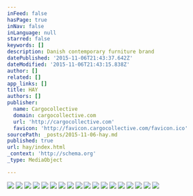 ```yaml
---
inFeed: false
hasPage: true
inNav: false
inLanguage: null
starred: false
keywords: []
description: Danish contemporary furniture brand
datePublished: '2015-11-06T21:43:37.642Z'
dateModified: '2015-11-06T21:43:15.838Z'
author: []
related: []
app_links: []
title: HAY
authors: []
publisher:
  name: Cargocollective
  domain: cargocollective.com
  url: 'http://cargocollective.com'
  favicon: 'http://favicon.cargocollective.com/favicon.ico'
sourcePath: _posts/2015-11-06-hay.md
published: true
url: hay/index.html
_context: 'http://schema.org'
_type: MediaObject

---
```

![](https://the-grid-user-content.s3-us-west-2.amazonaws.com/a6ee4926-aea4-41e2-8568-f79d9cbc4f2c.jpg)
![](https://the-grid-user-content.s3-us-west-2.amazonaws.com/107f32d6-9fe8-4a6a-8022-a10e85b86bc6.jpg)
![](https://the-grid-user-content.s3-us-west-2.amazonaws.com/89c1a21a-eb89-43c8-b1ae-54d90956c1d1.jpg)
![](https://the-grid-user-content.s3-us-west-2.amazonaws.com/30d89e9a-670d-47ba-b22e-ff5067f62dbe.jpg)
![](https://the-grid-user-content.s3-us-west-2.amazonaws.com/ec3fa6e1-a28a-4c8d-8e37-f48946937e14.jpg)
![](https://the-grid-user-content.s3-us-west-2.amazonaws.com/30f66320-8e0d-4733-9100-59233bf4f442.jpg)
![](https://the-grid-user-content.s3-us-west-2.amazonaws.com/67080455-79a5-4db8-852d-0a003f17643a.jpg)
![](https://the-grid-user-content.s3-us-west-2.amazonaws.com/cef9ef8a-edde-498b-a529-414e589c61bf.jpg)
![](https://the-grid-user-content.s3-us-west-2.amazonaws.com/5d532235-218f-4b65-8516-1ba10d8724b1.jpg)
![](https://the-grid-user-content.s3-us-west-2.amazonaws.com/a96edd16-32f7-4f47-99f3-200311bfeb41.jpg)
![](https://the-grid-user-content.s3-us-west-2.amazonaws.com/281638c5-972d-4664-8bab-afe611e5f515.jpg)
![](https://the-grid-user-content.s3-us-west-2.amazonaws.com/6d585fcd-c6b6-4ef7-889f-0cfe00c17946.jpg)
![](https://the-grid-user-content.s3-us-west-2.amazonaws.com/0085c90c-b665-4c4a-aabf-1a5718a532a2.jpg)
![](https://the-grid-user-content.s3-us-west-2.amazonaws.com/4cad50da-80ca-4594-b176-4edb74de585c.jpg)
![](https://the-grid-user-content.s3-us-west-2.amazonaws.com/407e7140-676a-4a2c-91bd-254f89df7726.jpg)
![](https://the-grid-user-content.s3-us-west-2.amazonaws.com/d403d34c-5e00-4f2b-a274-c4e633c6d213.jpg)
![](https://the-grid-user-content.s3-us-west-2.amazonaws.com/7b5774cd-99db-4b06-8a3c-5eaf28c04d4e.jpg)
![](https://the-grid-user-content.s3-us-west-2.amazonaws.com/699091a6-2968-4487-a9a7-34b4a4fdfab7.jpg)